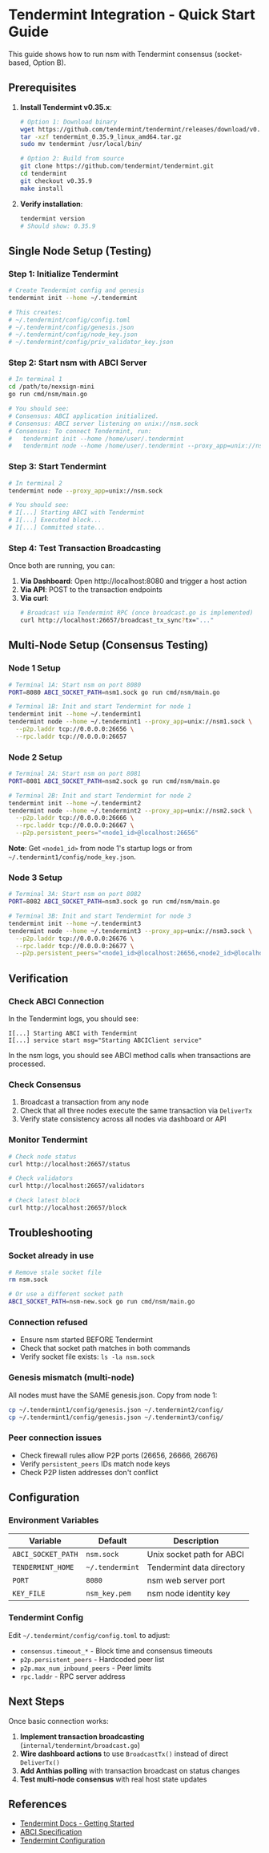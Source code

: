 # Tendermint Integration - Quick Start Guide

This guide shows how to run nsm with Tendermint consensus (socket-based, Option B).

## Prerequisites

1. **Install Tendermint v0.35.x**:
   ```bash
   # Option 1: Download binary
   wget https://github.com/tendermint/tendermint/releases/download/v0.35.9/tendermint_0.35.9_linux_amd64.tar.gz
   tar -xzf tendermint_0.35.9_linux_amd64.tar.gz
   sudo mv tendermint /usr/local/bin/
   
   # Option 2: Build from source
   git clone https://github.com/tendermint/tendermint.git
   cd tendermint
   git checkout v0.35.9
   make install
   ```

2. **Verify installation**:
   ```bash
   tendermint version
   # Should show: 0.35.9
   ```

## Single Node Setup (Testing)

### Step 1: Initialize Tendermint

```bash
# Create Tendermint config and genesis
tendermint init --home ~/.tendermint

# This creates:
# ~/.tendermint/config/config.toml
# ~/.tendermint/config/genesis.json
# ~/.tendermint/config/node_key.json
# ~/.tendermint/config/priv_validator_key.json
```

### Step 2: Start nsm with ABCI Server

```bash
# In terminal 1
cd /path/to/nexsign-mini
go run cmd/nsm/main.go

# You should see:
# Consensus: ABCI application initialized.
# Consensus: ABCI server listening on unix://nsm.sock
# Consensus: To connect Tendermint, run:
#   tendermint init --home /home/user/.tendermint
#   tendermint node --home /home/user/.tendermint --proxy_app=unix://nsm.sock
```

### Step 3: Start Tendermint

```bash
# In terminal 2
tendermint node --proxy_app=unix://nsm.sock

# You should see:
# I[...] Starting ABCI with Tendermint
# I[...] Executed block...
# I[...] Committed state...
```

### Step 4: Test Transaction Broadcasting

Once both are running, you can:

1. **Via Dashboard**: Open http://localhost:8080 and trigger a host action
2. **Via API**: POST to the transaction endpoints
3. **Via curl**:
   ```bash
   # Broadcast via Tendermint RPC (once broadcast.go is implemented)
   curl http://localhost:26657/broadcast_tx_sync?tx="..."
   ```

## Multi-Node Setup (Consensus Testing)

### Node 1 Setup

```bash
# Terminal 1A: Start nsm on port 8080
PORT=8080 ABCI_SOCKET_PATH=nsm1.sock go run cmd/nsm/main.go

# Terminal 1B: Init and start Tendermint for node 1
tendermint init --home ~/.tendermint1
tendermint node --home ~/.tendermint1 --proxy_app=unix://nsm1.sock \
  --p2p.laddr tcp://0.0.0.0:26656 \
  --rpc.laddr tcp://0.0.0.0:26657
```

### Node 2 Setup

```bash
# Terminal 2A: Start nsm on port 8081
PORT=8081 ABCI_SOCKET_PATH=nsm2.sock go run cmd/nsm/main.go

# Terminal 2B: Init and start Tendermint for node 2
tendermint init --home ~/.tendermint2
tendermint node --home ~/.tendermint2 --proxy_app=unix://nsm2.sock \
  --p2p.laddr tcp://0.0.0.0:26666 \
  --rpc.laddr tcp://0.0.0.0:26667 \
  --p2p.persistent_peers="<node1_id>@localhost:26656"
```

**Note**: Get `<node1_id>` from node 1's startup logs or from `~/.tendermint1/config/node_key.json`.

### Node 3 Setup

```bash
# Terminal 3A: Start nsm on port 8082
PORT=8082 ABCI_SOCKET_PATH=nsm3.sock go run cmd/nsm/main.go

# Terminal 3B: Init and start Tendermint for node 3
tendermint init --home ~/.tendermint3
tendermint node --home ~/.tendermint3 --proxy_app=unix://nsm3.sock \
  --p2p.laddr tcp://0.0.0.0:26676 \
  --rpc.laddr tcp://0.0.0.0:26677 \
  --p2p.persistent_peers="<node1_id>@localhost:26656,<node2_id>@localhost:26666"
```

## Verification

### Check ABCI Connection

In the Tendermint logs, you should see:
```
I[...] Starting ABCI with Tendermint
I[...] service start msg="Starting ABCIClient service"
```

In the nsm logs, you should see ABCI method calls when transactions are processed.

### Check Consensus

1. Broadcast a transaction from any node
2. Check that all three nodes execute the same transaction via `DeliverTx`
3. Verify state consistency across all nodes via dashboard or API

### Monitor Tendermint

```bash
# Check node status
curl http://localhost:26657/status

# Check validators
curl http://localhost:26657/validators

# Check latest block
curl http://localhost:26657/block
```

## Troubleshooting

### Socket already in use

```bash
# Remove stale socket file
rm nsm.sock

# Or use a different socket path
ABCI_SOCKET_PATH=nsm-new.sock go run cmd/nsm/main.go
```

### Connection refused

- Ensure nsm started BEFORE Tendermint
- Check that socket path matches in both commands
- Verify socket file exists: `ls -la nsm.sock`

### Genesis mismatch (multi-node)

All nodes must have the SAME genesis.json. Copy from node 1:
```bash
cp ~/.tendermint1/config/genesis.json ~/.tendermint2/config/
cp ~/.tendermint1/config/genesis.json ~/.tendermint3/config/
```

### Peer connection issues

- Check firewall rules allow P2P ports (26656, 26666, 26676)
- Verify `persistent_peers` IDs match node keys
- Check P2P listen addresses don't conflict

## Configuration

### Environment Variables

| Variable | Default | Description |
|----------|---------|-------------|
| `ABCI_SOCKET_PATH` | `nsm.sock` | Unix socket path for ABCI |
| `TENDERMINT_HOME` | `~/.tendermint` | Tendermint data directory |
| `PORT` | `8080` | nsm web server port |
| `KEY_FILE` | `nsm_key.pem` | nsm node identity key |

### Tendermint Config

Edit `~/.tendermint/config/config.toml` to adjust:
- `consensus.timeout_*` - Block time and consensus timeouts
- `p2p.persistent_peers` - Hardcoded peer list
- `p2p.max_num_inbound_peers` - Peer limits
- `rpc.laddr` - RPC server address

## Next Steps

Once basic connection works:

1. **Implement transaction broadcasting** (`internal/tendermint/broadcast.go`)
2. **Wire dashboard actions** to use `BroadcastTx()` instead of direct `DeliverTx()`
3. **Add Anthias polling** with transaction broadcast on status changes
4. **Test multi-node consensus** with real host state updates

## References

- [Tendermint Docs - Getting Started](https://docs.tendermint.com/v0.35/introduction/quick-start.html)
- [ABCI Specification](https://docs.tendermint.com/v0.35/spec/abci/)
- [Tendermint Configuration](https://docs.tendermint.com/v0.35/nodes/configuration.html)
